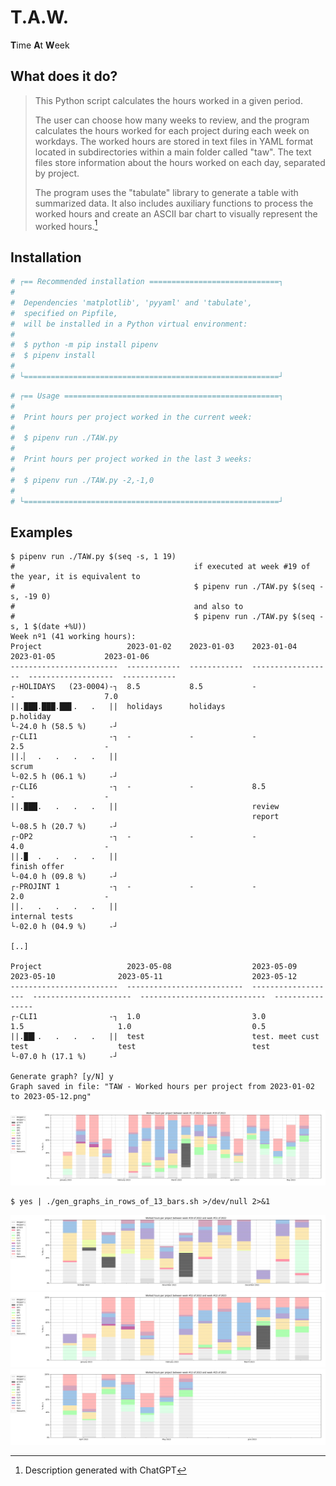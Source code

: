 # T.A.W.

**T**ime **A**t **W**eek

## What does it do?

> This Python script calculates the hours worked in a given period.
> 
> The user can choose how many weeks to review, and the program calculates the hours worked for each project during each week on workdays. The worked hours are stored in text files in YAML format located in subdirectories within a main folder called "taw". The text files store information about the hours worked on each day, separated by project.
> 
> The program uses the "tabulate" library to generate a table with summarized data. It also includes auxiliary functions to process the worked hours and create an ASCII bar chart to visually represent the worked hours.[^1]

[^1]: Description generated with ChatGPT

## Installation

```python
# ┌== Recommended installation =============================┐
#
#  Dependencies 'matplotlib', 'pyyaml' and 'tabulate',
#  specified on Pipfile,
#  will be installed in a Python virtual environment:
#
#  $ python -m pip install pipenv
#  $ pipenv install
#
# └=========================================================┘
```
```python
# ┌== Usage ================================================┐
#
#  Print hours per project worked in the current week:
#
#  $ pipenv run ./TAW.py
#
#  Print hours per project worked in the last 3 weeks:
#
#  $ pipenv run ./TAW.py -2,-1,0
#
# └=========================================================┘
```

## Examples

```shell
$ pipenv run ./TAW.py $(seq -s, 1 19)
#                                        if executed at week #19 of the year, it is equivalent to
#                                        $ pipenv run ./TAW.py $(seq -s, -19 0)
#                                        and also to
#                                        $ pipenv run ./TAW.py $(seq -s, 1 $(date +%U))
Week nº1 (41 working hours):
Project                   2023-01-02    2023-01-03    2023-01-04          2023-01-05           2023-01-06
------------------------  ------------  ------------  ------------------  -------------------  ------------
┌-HOLIDAYS   (23-0004)-┐  8.5           8.5           -                   -                    7.0
||.███.███.██▋.   .   ||  holidays      holidays                                               p.holiday
└-24.0 h (58.5 %)     -┘
┌-CLI1                -┐  -             -             -                   2.5                  -
||.▏  .   .   .   .   ||                                                  scrum
└-02.5 h (06.1 %)     -┘
┌-CLI6                -┐  -             -             8.5                 -                    -
||.███.   .   .   .   ||                              review
                                                      report
└-08.5 h (20.7 %)     -┘
┌-OP2                 -┐  -             -             -                   4.0                  -
||.▉  .   .   .   .   ||                                                  finish offer
└-04.0 h (09.8 %)     -┘
┌-PROJINT 1           -┐  -             -             -                   2.0                  -
||.   .   .   .   .   ||                                                  internal tests
└-02.0 h (04.9 %)     -┘

[..]

Project                   2023-05-08                  2023-05-09           2023-05-10              2023-05-11                    2023-05-12
------------------------  --------------------------  -------------------  ----------------------  ----------------------------  ----------------
┌-CLI1                -┐  1.0                         3.0                  1.5                     1.0                           0.5
||.██▍.   .   .   .   ||  test                        test. meet cust      test                    test                          test
└-07.0 h (17.1 %)     -┘

Generate graph? [y/N] y
Graph saved in file: "TAW - Worked hours per project from 2023-01-02 to 2023-05-12.png"
```

![](TAW&#32;-&#32;2023&#32;-&#32;Worked&#32;hours&#32;per&#32;project&#32;from&#32;2023-01-02&#32;to&#32;2023-05-12.png)


```shell
$ yes | ./gen_graphs_in_rows_of_13_bars.sh >/dev/null 2>&1
```

![](TAW&#32;-&#32;Worked&#32;hours&#32;per&#32;project&#32;from&#32;2022-09-26&#32;to&#32;2022-12-23.png)
![](TAW&#32;-&#32;Worked&#32;hours&#32;per&#32;project&#32;from&#32;2022-12-26&#32;to&#32;2023-03-24.png)
![](TAW&#32;-&#32;Worked&#32;hours&#32;per&#32;project&#32;from&#32;2023-03-27&#32;to&#32;2023-06-23.png)
